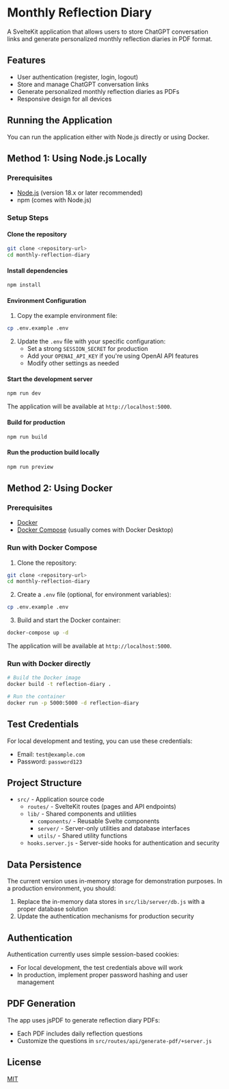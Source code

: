 # Monthly Reflection Diary

A SvelteKit application that allows users to store ChatGPT conversation links and generate personalized monthly reflection diaries in PDF format.

## Features

- User authentication (register, login, logout)
- Store and manage ChatGPT conversation links
- Generate personalized monthly reflection diaries as PDFs
- Responsive design for all devices

## Running the Application

You can run the application either with Node.js directly or using Docker.

## Method 1: Using Node.js Locally

### Prerequisites

- [Node.js](https://nodejs.org/) (version 18.x or later recommended)
- npm (comes with Node.js)

### Setup Steps

#### Clone the repository

```bash
git clone <repository-url>
cd monthly-reflection-diary
```

#### Install dependencies

```bash
npm install
```

#### Environment Configuration

1. Copy the example environment file:

```bash
cp .env.example .env
```

2. Update the `.env` file with your specific configuration:
   - Set a strong `SESSION_SECRET` for production
   - Add your `OPENAI_API_KEY` if you're using OpenAI API features
   - Modify other settings as needed

#### Start the development server

```bash
npm run dev
```

The application will be available at `http://localhost:5000`.

#### Build for production

```bash
npm run build
```

#### Run the production build locally

```bash
npm run preview
```

## Method 2: Using Docker

### Prerequisites

- [Docker](https://www.docker.com/get-started)
- [Docker Compose](https://docs.docker.com/compose/install/) (usually comes with Docker Desktop)

### Run with Docker Compose

1. Clone the repository:

```bash
git clone <repository-url>
cd monthly-reflection-diary
```

2. Create a `.env` file (optional, for environment variables):

```bash
cp .env.example .env
```

3. Build and start the Docker container:

```bash
docker-compose up -d
```

The application will be available at `http://localhost:5000`.

### Run with Docker directly

```bash
# Build the Docker image
docker build -t reflection-diary .

# Run the container
docker run -p 5000:5000 -d reflection-diary
```

## Test Credentials

For local development and testing, you can use these credentials:

- Email: `test@example.com`
- Password: `password123`

## Project Structure

- `src/` - Application source code
  - `routes/` - SvelteKit routes (pages and API endpoints)
  - `lib/` - Shared components and utilities
    - `components/` - Reusable Svelte components
    - `server/` - Server-only utilities and database interfaces
    - `utils/` - Shared utility functions
  - `hooks.server.js` - Server-side hooks for authentication and security

## Data Persistence

The current version uses in-memory storage for demonstration purposes. In a production environment, you should:

1. Replace the in-memory data stores in `src/lib/server/db.js` with a proper database solution
2. Update the authentication mechanisms for production security

## Authentication

Authentication currently uses simple session-based cookies:

- For local development, the test credentials above will work
- In production, implement proper password hashing and user management

## PDF Generation

The app uses jsPDF to generate reflection diary PDFs:

- Each PDF includes daily reflection questions
- Customize the questions in `src/routes/api/generate-pdf/+server.js`

## License

[MIT](LICENSE)
